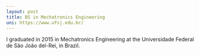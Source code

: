 ```yaml
---
layout: post
title: BS in Mechatronics Engineering
uni: https://www.ufsj.edu.br/
---
```


I graduated in 2015 in Mechatronics Engineering at the Universidade Federal de São João del-Rei, in Brazil.

